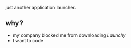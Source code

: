 just another application launcher.

## why?
 - my company blocked me from downloading _Launchy_
 - I want to code